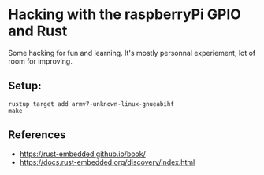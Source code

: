 # Hacking with the raspberryPi GPIO and Rust

Some hacking for fun and learning. It's mostly personnal experiement, lot of
room for improving.

## Setup:

```shell
rustup target add armv7-unknown-linux-gnueabihf
make
```

## References

- <https://rust-embedded.github.io/book/>
- <https://docs.rust-embedded.org/discovery/index.html>
